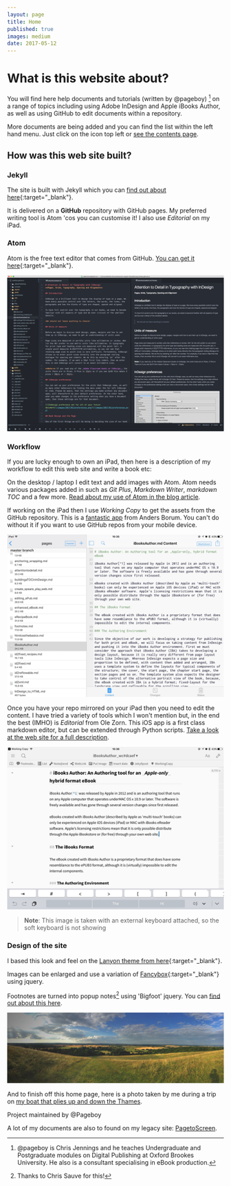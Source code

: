 ```yaml
---
layout: page
title: Home
published: true
images: medium
date: 2017-05-12
---
```

# What is this website about?

You will find here help documents and tutorials (written by @pageboy) [^2] on a range of topics including using Adobe InDesign and Apple iBooks Author, as well as using GitHub to edit documents within a repository.

More documents are being added and you can find the list within the left hand menu. Just click on the icon top left or [see the contents page][d78d4ed1].

  [d78d4ed1]: /contents "Open the contents page"

## How was this web site built?

### Jekyll
The site is built with Jekyll which you can [find out about here][92c344c3]{:target="_blank"}.

It is delivered on a **GitHub** repository with GitHub pages. My preferred writing tool is Atom 'cos you can customise it! I also use *Editorial* on my iPad.

[92c344c3]: https://jekyllrb.com "Visit the Jekyll web site"

### Atom
Atom is the free text editor that comes from GitHub. [You can get it here][f9a83765]{:target="_blank"}.

[f9a83765]: https://atom.io "Get Atom"

[![Here is Atom in use to edit a markdown page with a preview on the right](/images/atominuse.png)](/images/atominuse.png)

### Workflow

If you are lucky enough to own an iPad, then here is a description of my workflow to edit this web site and write a book etc:

On the desktop / laptop I edit text and add images with Atom. Atom needs various packages added in such as *Git Plus*, *Markdown Writer*, *markdown TOC* and a few more. [Read about my use of Atom in the blog article][2ac1fae1].

  [2ac1fae1]: https://publisha.github.io/markdown/2017/03/03/writing-with-atom/ "Open up the blog post"

If working on the iPad then I use *Working Copy* to get the assets from the GitHub repository. This is a [fantastic app][eaf957b6] from Anders Borum. You can't do without it if you want to use GitHub repos from your mobile device.

  [eaf957b6]: https://workingcopyapp.com "This is an iOS Apple app"

[![Working Copy allows you to connect to your GitHub respository](/images/workingcopy.jpg)](/images/workingcopy.jpg)

Once you have your repo mirrored on your iPad then you need to edit the content. I have tried a variety of tools which I won't mention but, in the end the best (IMHO) is *Editorial* from Ole Zorn. This iOS app is a first class markdown editor, but can be extended through Python scripts. [Take a look at the web site for a full description](http://omz-software.com/editorial/).

[![Anything in 'Working Copy' can be edited in 'Editorial', an app on the iPad.](/images/editorial.jpg)](/images/editorial.jpg)

> **Note**: This image is taken with an external keyboard attached, so the soft keyboard is not showing 

### Design of the site

I based this look and feel on the [Lanyon theme from here][2b9a33ee]{:target="_blank"}.

[2b9a33ee]: http://lanyon.getpoole.com/ "Lanyon"

Images can be enlarged and use a variation of [Fancybox][f6b39499]{:target="_blank"} using jquery.

[f6b39499]: http://fancybox.net "Take a look at Fancybox"

Footnotes are turned into popup notes[^1] using 'Bigfoot' jquery. You can [find out about this here][736ed6d1].

  [736ed6d1]: http://www.bigfootjs.com "Thanks to Chris Sauve for this!"

  [![My shadow bottom right. View from Wittenham Clumps by the Thames at Dorchester.](/images/2017/01/fromWittenhamClumps.jpg)](/images/2017/01/fromWittenhamClumps.jpg)

And to finish off this home page, here is a photo taken by me during a trip on [my boat that plies up and down the Thames][9f8e628f].

  [9f8e628f]: http://avivaboat.weebly.com "AViVA"

Project maintained by @Pageboy

A lot of my documents are also to found on my legacy site:  [PagetoScreen][b016960a].

[b016960a]: http://www.pagetoscreen.net "Lots of useful information"

[^1]: Thanks to Chris Sauve for this!

[^2]: @pageboy is Chris Jennings and he teaches Undergraduate and Postgraduate modules on Digital Publishing at Oxford Brookes University. He also is a consultant specialising in eBook production.
